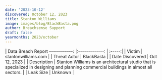 ```yaml
---
date: '2023-10-12'
discovered: October 12, 2023
title: Stanton Williams
image: images/blog/BlackBasta.png
author: Breachsense Support
draft: false
yearmonths: 2023/october
---
```



| Data Breach Report
------------:     |:-------------:    | :-----:|
| Victim      | stantonwilliams.com      | 
| Threat Actor      | BlackBasta      | 
| Date Discovered      | Oct 12, 2023      | 
| Description      | Stanton Williams is an architectural studio that is specialized in designing and planning commercial buildings in almost all sectors.      | 
| Leak Size      | Unknown      | 

